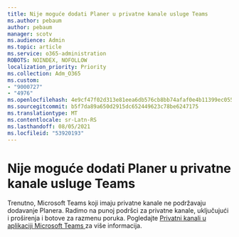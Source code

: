 ```yaml
---
title: Nije moguće dodati Planer u privatne kanale usluge Teams
ms.author: pebaum
author: pebaum
manager: scotv
ms.audience: Admin
ms.topic: article
ms.service: o365-administration
ROBOTS: NOINDEX, NOFOLLOW
localization_priority: Priority
ms.collection: Adm_O365
ms.custom:
- "9000727"
- "4976"
ms.openlocfilehash: 4e9cf47f02d313e81eea6db576cb8bb74afaf0e4b11399ec0557bd771709491a
ms.sourcegitcommit: b5f7da89a650d2915dc652449623c78be6247175
ms.translationtype: MT
ms.contentlocale: sr-Latn-RS
ms.lasthandoff: 08/05/2021
ms.locfileid: "53920193"
---
```

# <a name="unable-to-add-planner-to-a-teams-private-channel"></a>Nije moguće dodati Planer u privatne kanale usluge Teams

Trenutno, Microsoft Teams koji imaju privatne kanale ne podržavaju dodavanje Planera.  Radimo na punoj podršci za privatne kanale, uključujući i proširenja i botove za razmenu poruka. Pogledajte [Privatni kanali u aplikaciji Microsoft Teams ](https://docs.microsoft.com/microsoftteams/private-channels#what-you-need-to-know-about-private-channels)za više informacija.
